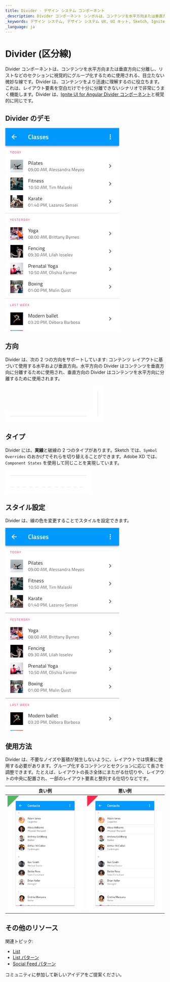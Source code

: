 ```yaml
---
title: Divider - デザイン システム コンポーネント
_description: Divider コンポーネント シンボルは、コンテンツを水平方向または垂直方向に区切る微妙な線です。
_keywords: デザイン システム, デザイン システム UX, UI キット, Sketch, Ignite UI for Angular, Sketch to Angular, Angular, Angular デザイン システム, Sketch からコードをエクスポート, Angular 用のデザイン キット, Sketch HTML, Sketch to HTML, Sketch UI キット
_language: ja
---
```


# Divider (区分線)

Divider コンポーネントは、コンテンツを水平方向または垂直方向に分離し、リストなどのセクションに視覚的にグループ化するために使用される、目立たない微妙な線です。Divider は、コンテンツをより迅速に理解するのに役立ちます。これは、レイアウト要素を空白だけで十分に分離できないシナリオで非常にうまく機能します。Divider は、[Ignite UI for Angular Divider コンポーネント](https://jp.infragistics.com/products/ignite-ui-angular/angular/components/divider.html)と視覚的に同じです。

## Divider のデモ

<img class="responsive-img" src="../images/divider_demo.png" srcset="../images/divider_demo@2x.png 2x" />

## 方向

Divider は、次の 2 つの方向をサポートしています: コンテンツ レイアウトに基づいて使用する水平および垂直方向。水平方向の Divider はコンテンツを垂直方向に分離するために使用され、垂直方向の Divider はコンテンツを水平方向に分離するために使用されます。

<img class="responsive-img" src="../images/divider_horizontal.png" srcset="../images/divider_horizontal@2x.png 2x" />

<img class="responsive-img" src="../images/divider_vertical.png" srcset="../images/divider_vertical@2x.png 2x" />

## タイプ

Divider には、**実線**と破線の 2 つのタイプがあります。Sketch では、`Symbol Overrides` のおかげでそれらを切り替えることができます。Adobe XD では、`Component States` を使用して同じことを実現しています。

<img class="responsive-img" src="../images/divider_solid.png" srcset="../images/divider_solid@2x.png 2x" />

<img class="responsive-img" src="../images/divider_dashed.png" srcset="../images/divider_dashed@2x.png 2x" />

## スタイル設定

Divider は、線の色を変更することでスタイルを設定できます。

<img class="responsive-img" src="../images/divider_styling.png" srcset="../images/divider_styling@2x.png 2x" />

## 使用方法

Divider は、不要なノイズや蓄積が発生しないように、レイアウトでは慎重に使用する必要があります。グループ化するコンテンツとセクションに応じて長さを調整できます。たとえば、レイアウトの長さ全体にまたがる仕切りや、レイアウトの中央に配置され、一部のレイアウト要素と整列する仕切りなどです。

| 良い例                           | 悪い例                          |
| ----------------------------- | ------------------------------- |
| <img class="responsive-img" src="../images/divider_do1.png" srcset="../images/divider_do1@2x.png 2x" /> | <img class="responsive-img" src="../images/divider_dont1.png" srcset="../images/divider_dont1@2x.png 2x" /> |

## その他のリソース

関連トピック:

- [List](list.md)
- [List パターン](../patterns/lists.md)
- [Social Feed パターン](../patterns/social-feed.md)
  <div class="divider--half"></div>

コミュニティに参加して新しいアイデアをご提案ください。
